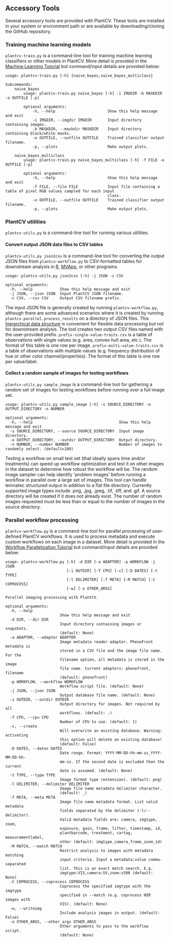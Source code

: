 ## Accessory Tools

Several accessory tools are provided with PlantCV. These tools are installed in your system or environment path or are
available by downloading/cloning the GitHub repository.

### Training machine learning models

`plantcv-train.py` is a command-line tool for training machine learning classifiers or other models in PlantCV. More
detail is provided in the [Machine Learning Tutorial](machine_learning_tutorial.md) but command/input details are
provided below:

```
usage: plantcv-train.py [-h] {naive_bayes,naive_bayes_multiclass}

Subcommands:
    naive_bayes
        usage: plantcv-train.py naive_bayes [-h] -i IMGDIR -b MASKDIR -o OUTFILE [-p]
        
        optional arguments:
            -h, --help                       Show this help message and exit
            -i IMGDIR, --imgdir IMGDIR       Input directory containing images.
            -b MASKDIR, --maskdir MASKDIR    Input directory containing black/white masks.
            -o OUTFILE, --outfile OUTFILE    Trained classifier output filename.
            -p, --plots                      Make output plots.
        
    naive_bayes_multiclass
        usage: plantcv-train.py naive_bayes_multiclass [-h] -f FILE -o OUTFILE [-p]
        
        optional arguments:
            -h, --help                       Show this help message and exit
            -f FILE, --file FILE             Input file containing a table of pixel RGB values sampled for each input 
                                             class.
            -o OUTFILE, --outfile OUTFILE    Trained classifier output filename.
            -p, --plots                      Make output plots.

```

### PlantCV utilities

`plantcv-utils.py` is a command-line tool for running various utilities.

#### Convert output JSON data files to CSV tables

`plantcv-utils.py json2csv` is a command-line tool for converting the output JSON files from `plantcv-workflow.py` to
CSV-formatted tables for downstream analysis in [R](https://www.r-project.org/), 
[MVApp](http://mvapp.kaust.edu.sa/MVApp/), or other programs.

```
usage: plantcv-utils.py json2csv [-h] -j JSON -c CSV

optional arguments:
  -h, --help            Show this help message and exit
  -j JSON, --json JSON  Input PlantCV JSON filename.
  -c CSV, --csv CSV     Output CSV filename prefix.

```

The input JSON file is generally created by running `plantcv-workflow.py`, although there are some advanced scenarios
where it is created by running `plantcv.parallel.process_results` on a directory of JSON files. This 
[hierarchical data structure](output_measurements.md) is convenient for flexible data processing but not for downstream
analysis. The tool creates two output CSV files named with the user-provided prefix. `prefix-single-value-traits.csv`
is a table of observations with single values (e.g. area, convex hull area, etc.). The format of this table is one row
per image. `prefix-multi-value-traits.csv` is a table of observations with multiple values (e.g. frequency distribution
of hue or other color channel/properties). The format of this table is one row per value/label. 

#### Collect a random sample of images for testing workflows

`plantcv-utils.py sample_image` is a command-line tool for gathering a random set of images for
testing workflows before running over a full image set. 

```
usage: plantcv-utils.py sample_image [-h] -s SOURCE_DIRECTORY -o OUTPUT_DIRECTORY -n NUMBER

optional arguments:
  -h, --help                                      Show this help message and exit
  -s SOURCE_DIRECTORY, --source SOURCE_DIRECTORY  Input image directory.
  -o OUTPUT_DIRECTORY, --outdir OUTPUT_DIRECTORY  Output directory.
  -n NUMBER, --number NUMBER                      Number of images to randomly select. (default=100)

```

Testing a workflow on small test set (that ideally spans time and/or treatments) can speed up workflow optimization and 
test it on other images in the dataset to determine how robust the workflow will be. The random image sampler can help 
identify 'problem images' before running a workflow in parallel over a large set of images. This
tool can handle lemnatec structured output in addition to a flat file directory. Currently supported image types include 
.png, .jpg, .jpeg, .tif, .tiff, and .gif. A source directory will be created if it does not already exist. The number of 
random images requested must be less than or equal to the number of images in the source directory. 

### Parallel workflow processing

`plantcv-workflow.py` is a command-line tool for parallel processing of user-defined PlantCV workflows. It is used to
process metadata and execute custom workflows on each image in a dataset. More detail is provided in the 
[Workflow Parallelization Tutorial](pipeline_parallel.md) but command/input details are provided below:

```
usage: plantcv-workflow.py [-h] -d DIR [-a ADAPTOR] -p WORKFLOW -j JSON
                           [-i OUTDIR] [-T CPU] [-c] [-D DATES] [-t TYPE]
                           [-l DELIMITER] [-f META] [-M MATCH] [-C COPROCESS]
                           [-w] [-o OTHER_ARGS]

Parallel imaging processing with PlantCV.

optional arguments:
  -h, --help            
                        Show this help message and exit
  -d DIR, --dir DIR     
                        Input directory containing images or snapshots.
                        (default: None)
  -a ADAPTOR, --adaptor ADAPTOR
                        Image metadata reader adaptor. PhenoFront metadata is
                        stored in a CSV file and the image file name. For the
                        filename option, all metadata is stored in the image
                        file name. Current adaptors: phenofront, filename
                        (default: phenofront)
  -p WORKFLOW, --workflow WORKFLOW
                        Workflow script file. (default: None)
  -j JSON, --json JSON  
                        Output database file name. (default: None)
  -i OUTDIR, --outdir OUTDIR
                        Output directory for images. Not required by all
                        workflows. (default: .)
  -T CPU, --cpu CPU     
                        Number of CPU to use. (default: 1)
  -c, --create          
                        Will overwrite an existing database. Warning: activating
                        this option will delete an existing database!
                        (default: False)
  -D DATES, --dates DATES
                        Date range. Format: YYYY-MM-DD-hh-mm-ss_YYYY-MM-DD-hh-
                        mm-ss. If the second date is excluded then the current
                        date is assumed. (default: None)
  -t TYPE, --type TYPE  
                        Image format type (extension). (default: png)
  -l DELIMITER, --delimiter DELIMITER
                        Image file name metadata delimiter character.
                        (default: _)
  -f META, --meta META  
                        Image file name metadata format. List valid metadata
                        fields separated by the delimiter (-l/--delimiter).
                        Valid metadata fields are: camera, imgtype, zoom,
                        exposure, gain, frame, lifter, timestamp, id,
                        plantbarcode, treatment, cartag, measurementlabel,
                        other (default: imgtype_camera_frame_zoom_id)
  -M MATCH, --match MATCH
                        Restrict analysis to images with metadata matching
                        input criteria. Input a metadata:value comma-separated
                        list. This is an exact match search. E.g.
                        imgtype:VIS,camera:SV,zoom:z500 (default: None)
  -C COPROCESS, --coprocess COPROCESS
                        Coprocess the specified imgtype with the imgtype
                        specified in --match (e.g. coprocess NIR images with
                        VIS). (default: None)
  -w, --writeimg        
                        Include analysis images in output. (default: False)
  -o OTHER_ARGS, --other_args OTHER_ARGS
                        Other arguments to pass to the workflow script.
                        (default: None)

```
